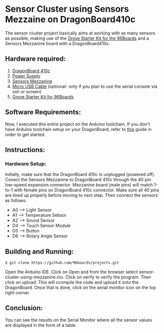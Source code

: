 # Sensor Cluster using Sensors Mezzaine on DragonBoard410c
The sensor cluster project basically aims at working with as many sensors as possible, making use of the [Grove Starter Kit for the 96Boards](https://www.seeedstudio.com/Grove-Starter-Kit-for-96Boards-p-2618.html) and a Sensors Mezzanine board with a DragonBoard410c.


## Hardware required:

1. [DragonBoard 410c](http://www.96boards.org/product/dragonboard410c/)
2. [Power Supply](https://www.amazon.com/Adapter-Regulated-Supply-Copper-String/dp/B015G8DZK2)
3. [Sensors Mezzanine](http://www.96boards.org/product/sensors-mezzanine/)
4. [Micro USB Cable](https://www.amazon.com/AmazonBasics-USB-Male-Micro-Cable/dp/B01EK87A82/ref=sr_1_3?ie=UTF8&qid=1497618343&sr=8-3&keywords=micro%2Busb&th=1) (optional- only if you plan to use the serial console via ssh or screen)
5. [Grove Starter Kit for 96Boards](https://www.seeedstudio.com/Grove-Starter-Kit-for-96Boards-p-2618.html)

## Software Requirements:
Now, I executed this entire project on the Arduino toolchain. If you don't have Arduino toolchain setup on your DragonBoard, refer to [this](https://github.com/sdrobertw/guides/blob/master/arduino-setup.md) guide in order to get started.

## Instructions:

### Hardware Setup:
Initially, make sure that the DragonBoard 410c is unplugged (powered off). Conect the Sensors Mezzanine to DragonBoard 410c through the 40 pin low-speed expansion connector. Mezzanine board (male pins) will match 1-to-1 with female pins on DragonBoard 410c connector. Make sure all 40 pins are lined up properly before moving to next step. Then connect the sensors as follows:
 - A0 --> Light Sensor
 - A1 --> Temperature Sebsor
 - A2 --> Sound Sensor
 - D4 --> Touch Sensor Module
 - D5 --> Button
 - D6 --> Rotary Angle Sensor

## Building and Running:

```shell
$ git clone https://github.com/96boards/projects.git
```
Open the Arduino IDE. Click on Open and from the browser select sensor-cluster-using-mezzanine.ino.
Click on verify to verify the program. Then click on upload. This will ccompile the code and upload it onto the DragonBoard. Once that is done, click on the serial monitor icon on the top right corner.

## Conclusion:

You can see the results on the Serial Monitor where all the sensor values are displayed in the form of a table. 
